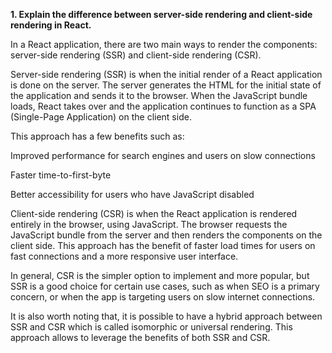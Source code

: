 **1. Explain the difference between server-side rendering and client-side rendering in React.**

In a React application, there are two main ways to render the components: server-side rendering (SSR) and client-side rendering (CSR).

Server-side rendering (SSR) is when the initial render of a React application is done on the server. The server generates the HTML for the initial state of the application and sends it to the browser. When the JavaScript bundle loads, React takes over and the application continues to function as a SPA (Single-Page Application) on the client side.

This approach has a few benefits such as:

Improved performance for search engines and users on slow connections

Faster time-to-first-byte

Better accessibility for users who have JavaScript disabled

Client-side rendering (CSR) is when the React application is rendered entirely in the browser, using JavaScript. The browser requests the JavaScript bundle from the server and then renders the components on the client side. This approach has the benefit of faster load times for users on fast connections and a more responsive user interface.

In general, CSR is the simpler option to implement and more popular, but SSR is a good choice for certain use cases, such as when SEO is a primary concern, or when the app is targeting users on slow internet connections.

It is also worth noting that, it is possible to have a hybrid approach between SSR and CSR which is called isomorphic or universal rendering. This approach allows to leverage the benefits of both SSR and CSR.
